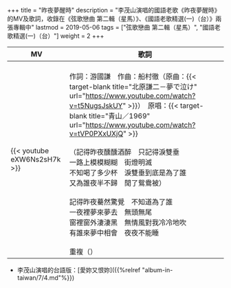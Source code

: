 +++
title = "昨夜夢醒時"
description = "李茂山演唱的國語老歌《昨夜夢醒時》的MV及歌詞，收錄在《弦歌戀曲 第二輯（星馬）》、《國語老歌精選(一)（台）》兩張專輯中"
lastmod = 2019-05-06
tags = ["弦歌戀曲 第二輯（星馬）", "國語老歌精選(一)（台）"]
weight = 2
+++

MV  | 歌詞  
--------------|-------
{{< youtube eXW6Ns2sH7k >}}|<br/>作詞：游國謙　作曲：船村徹（原曲：{{< target-blank title="北原謙二－夢で泣け" url="https://www.youtube.com/watch?v=t5NugsJskUY" >}}）　原唱：{{< target-blank title="青山／1969" url="https://www.youtube.com/watch?v=tVP0PXxUXjQ" >}}<br/><br/>（記得昨夜醺醺酒醉　只記得淚雙垂<br/>一路上模模糊糊　街燈明滅<br/>不知喝了多少杯　淚雙垂到底是為了誰<br/>又為誰夜半不歸　閒了鴛鴦被）<br/><br/>記得昨夜驀然驚覺　不知道為了誰<br/>一夜裡夢來夢去　無頭無尾<br/>窗裡窗外淒淒黑　無情風對我冷冷地吹<br/>有誰來夢中相會　夜夜不能睡<br/><br/>重複（）

* 李茂山演唱的台語版：[愛妳又恨妳]({{%relref "album-in-taiwan/7/4.md"%}}) 